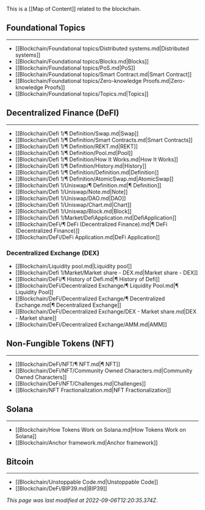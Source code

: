 This is a [[Map of Content]] related to the blockchain.


## Foundational Topics
---
- [[Blockchain/Foundational topics/Distributed systems.md|Distributed systems]]
- [[Blockchain/Foundational topics/Blocks.md|Blocks]]
- [[Blockchain/Foundational topics/PoS.md|PoS]]
- [[Blockchain/Foundational topics/Smart Contract.md|Smart Contract]]
- [[Blockchain/Foundational topics/Zero-knowledge Proofs.md|Zero-knowledge Proofs]]
- [[Blockchain/Foundational topics/Topics.md|Topics]]


## Decentralized Finance (DeFI)
---
- [[Blockchain/Defi 1/¶ Definition/Swap.md|Swap]]
- [[Blockchain/Defi 1/¶ Definition/Smart Contracts.md|Smart Contracts]]
- [[Blockchain/Defi 1/¶ Definition/REKT.md|REKT]]
- [[Blockchain/Defi 1/¶ Definition/Pool.md|Pool]]
- [[Blockchain/Defi 1/¶ Definition/How It Works.md|How It Works]]
- [[Blockchain/Defi 1/¶ Definition/History.md|History]]
- [[Blockchain/Defi 1/¶ Definition/Definition.md|Definition]]
- [[Blockchain/Defi 1/¶ Definition/AtomicSwap.md|AtomicSwap]]
- [[Blockchain/Defi 1/Uniswap/¶ Definition.md|¶ Definition]]
- [[Blockchain/Defi 1/Uniswap/Note.md|Note]]
- [[Blockchain/Defi 1/Uniswap/DAO.md|DAO]]
- [[Blockchain/Defi 1/Uniswap/Chart.md|Chart]]
- [[Blockchain/Defi 1/Uniswap/Block.md|Block]]
- [[Blockchain/Defi 1/Market/DefiApplication.md|DefiApplication]]
- [[Blockchain/DeFi/¶  DeFi (Decentralized Finance).md|¶  DeFi (Decentralized Finance)]]
- [[Blockchain/DeFi/DeFi Application.md|DeFi Application]]

### Decentralized Exchange (DEX)
- [[Blockchain/Liquidity pool.md|Liquidity pool]]
- [[Blockchain/Defi 1/Market/Market share - DEX.md|Market share - DEX]]
- [[Blockchain/DeFi/¶ History of Defi.md|¶ History of Defi]]
- [[Blockchain/DeFi/Decentralized Exchange/¶ Liquidity Pool.md|¶ Liquidity Pool]]
- [[Blockchain/DeFi/Decentralized Exchange/¶ Decentralized Exchange.md|¶ Decentralized Exchange]]
- [[Blockchain/DeFi/Decentralized Exchange/DEX - Market share.md|DEX - Market share]]
- [[Blockchain/DeFi/Decentralized Exchange/AMM.md|AMM]]

## Non-Fungible Tokens (NFT)
---
- [[Blockchain/DeFi/NFT/¶ NFT.md|¶ NFT]]
- [[Blockchain/DeFi/NFT/Community Owned Characters.md|Community Owned Characters]]
- [[Blockchain/DeFi/NFT/Challenges.md|Challenges]]
- [[Blockchain/NFT Fractionalization.md|NFT Fractionalization]]

## Solana
---
- [[Blockchain/How Tokens Work on Solana.md|How Tokens Work on Solana]]
- [[Blockchain/Anchor framework.md|Anchor framework]]

## Bitcoin
---
- [[Blockchain/Unstoppable Code.md|Unstoppable Code]]
- [[Blockchain/DeFi/BIP39.md|BIP39]]


*This page was last modified at 2022-09-06T12:20:35.374Z*.
